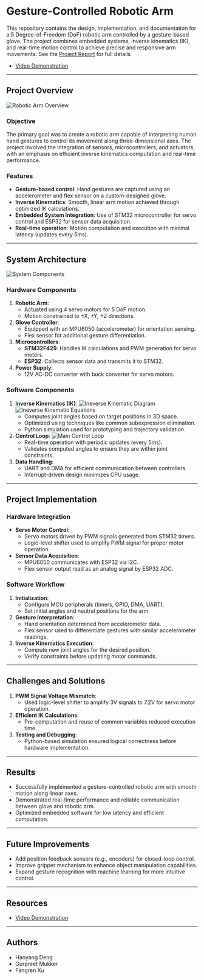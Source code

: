 # Gesture-Controlled Robotic Arm

This repository contains the design, implementation, and documentation for a 5 Degree-of-Freedom (DoF) robotic arm controlled by a gesture-based glove. The project combines embedded systems, inverse kinematics (IK), and real-time motion control to achieve precise and responsive arm movements.
See the [Project Report](/project_report.pdf) for full details
- [Video Demonstration](https://www.youtube.com/watch?v=mmCg1Bn_yoI)
---

## Project Overview
![Robotic Arm Overview](./media/arm_and_glove.png)
### Objective
The primary goal was to create a robotic arm capable of interpreting human hand gestures to control its movement along three-dimensional axes. The project involved the integration of sensors, microcontrollers, and actuators, with an emphasis on efficient inverse kinematics computation and real-time performance.

### Features
- **Gesture-based control**: Hand gestures are captured using an accelerometer and flex sensor on a custom-designed glove.
- **Inverse Kinematics**: Smooth, linear arm motion achieved through optimized IK calculations.
- **Embedded System Integration**: Use of STM32 microcontroller for servo control and ESP32 for sensor data acquisition.
- **Real-time operation**: Motion computation and execution with minimal latency (updates every 5ms).

---

## System Architecture
![System Components](./media/system_components.png)
### Hardware Components
1. **Robotic Arm**:
   - Actuated using 4 servo motors for 5 DoF motion.
   - Motion constrained to ±X, ±Y, ±Z directions.
2. **Glove Controller**:
   - Equipped with an MPU6050 (accelerometer) for orientation sensing.
   - Flex sensor for additional gesture differentiation.
3. **Microcontrollers**:
   - **STM32F429**: Handles IK calculations and PWM generation for servo motors.
   - **ESP32**: Collects sensor data and transmits it to STM32.
4. **Power Supply**:
   - 12V AC-DC converter with buck converter for servo motors.

### Software Components
1. **Inverse Kinematics (IK)**:
    ![Ineverse Kinematic Diagram](./media/ik_diagram.png)
    ![Ineverse Kinematic Equations](./media/ik_equations.png)
   - Computes joint angles based on target positions in 3D space.
   - Optimized using techniques like common subexpression elimination.
   - Python simulation used for prototyping and trajectory validation.
2. **Control Loop**:
![Main Control Loop](./media/main_control_loop.png)
   - Real-time operation with periodic updates (every 5ms).
   - Validates computed angles to ensure they are within joint constraints.
3. **Data Handling**:
   - UART and DMA for efficient communication between controllers.
   - Interrupt-driven design minimizes CPU usage.

---

## Project Implementation

### Hardware Integration
- **Servo Motor Control**:
  - Servo motors driven by PWM signals generated from STM32 timers.
  - Logic-level shifter used to amplify PWM signal for proper motor operation.
- **Sensor Data Acquisition**:
  - MPU6050 communicates with ESP32 via I2C.
  - Flex sensor output read as an analog signal by ESP32 ADC.

### Software Workflow
1. **Initialization**:
   - Configure MCU peripherals (timers, GPIO, DMA, UART).
   - Set initial angles and neutral positions for the arm.
2. **Gesture Interpretation**:
   - Hand orientation determined from accelerometer data.
   - Flex sensor used to differentiate gestures with similar accelerometer readings.
3. **Inverse Kinematics Execution**:
   - Compute new joint angles for the desired position.
   - Verify constraints before updating motor commands.

---

## Challenges and Solutions

1. **PWM Signal Voltage Mismatch**:
   - Used logic-level shifter to amplify 3V signals to 7.2V for servo motor operation.
2. **Efficient IK Calculations**:
   - Pre-computation and reuse of common variables reduced execution time.
3. **Testing and Debugging**:
   - Python-based simulation ensured logical correctness before hardware implementation.

---

## Results
- Successfully implemented a gesture-controlled robotic arm with smooth motion along linear axes.
- Demonstrated real-time performance and reliable communication between glove and robotic arm.
- Optimized embedded software for low latency and efficient computation.

---

## Future Improvements
- Add position feedback sensors (e.g., encoders) for closed-loop control.
- Improve gripper mechanism to enhance object manipulation capabilities.
- Expand gesture recognition with machine learning for more intuitive control.

---

## Resources
- [Video Demonstration](https://www.youtube.com/watch?v=mmCg1Bn_yoI)
---

## Authors
- Haoyang Deng
- Gurpreet Mukker
- Fangren Xu
